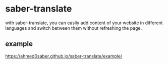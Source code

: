 # saber-translate

with saber-translate, you can easily add content of your website in different languages and switch between them without refreshing the page.

## example

https://ahmed0saber.github.io/saber-translate/example/

